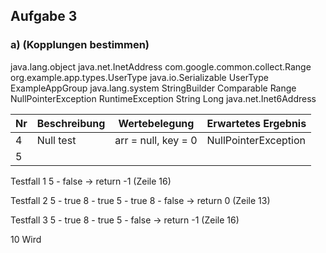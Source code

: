 ## Aufgabe 3

### a) (Kopplungen bestimmen)

java.lang.object
java.net.InetAddress
com.google.common.collect.Range
org.example.app.types.UserType
java.io.Serializable
UserType
ExampleAppGroup
java.lang.system
StringBuilder
Comparable
Range
NullPointerException
RuntimeException
String
Long
java.net.Inet6Address


| Nr  | Beschreibung | Wertebelegung       | Erwartetes Ergebnis  |
| --- | ------------ | ------------------- | -------------------- |
| 4   | Null test    | arr = null, key = 0 | NullPointerException |
| 5   |              |                     |                      |

Testfall 1
5 - false
-> return -1 (Zeile 16)

Testfall 2
5 - true
8 - true
5 - true
8 - false
-> return 0 (Zeile 13)

Testfall 3
5 - true
8 - true
5 - false 
-> return -1 (Zeile 16)

10 Wird 